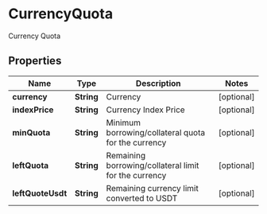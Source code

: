 

# CurrencyQuota

Currency Quota
## Properties

Name | Type | Description | Notes
------------ | ------------- | ------------- | -------------
**currency** | **String** | Currency |  [optional]
**indexPrice** | **String** | Currency Index Price |  [optional]
**minQuota** | **String** | Minimum borrowing/collateral quota for the currency |  [optional]
**leftQuota** | **String** | Remaining borrowing/collateral limit for the currency |  [optional]
**leftQuoteUsdt** | **String** | Remaining currency limit converted to USDT |  [optional]



